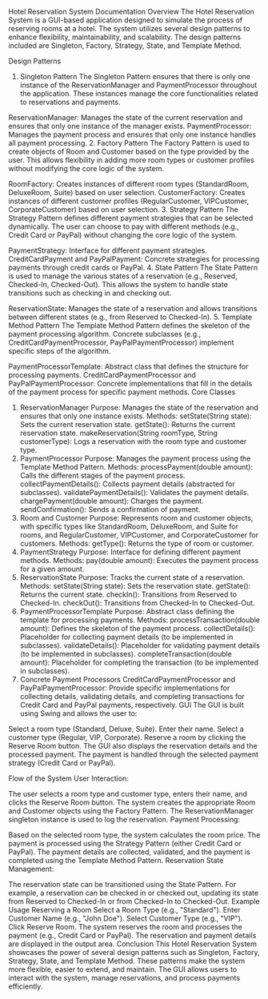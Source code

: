 Hotel Reservation System Documentation
Overview
The Hotel Reservation System is a GUI-based application designed to simulate the process of reserving rooms at a hotel. The system utilizes several design patterns to enhance flexibility, maintainability, and scalability. The design patterns included are Singleton, Factory, Strategy, State, and Template Method.

Design Patterns
1. Singleton Pattern
The Singleton Pattern ensures that there is only one instance of the ReservationManager and PaymentProcessor throughout the application. These instances manage the core functionalities related to reservations and payments.

ReservationManager: Manages the state of the current reservation and ensures that only one instance of the manager exists.
PaymentProcessor: Manages the payment process and ensures that only one instance handles all payment processing.
2. Factory Pattern
The Factory Pattern is used to create objects of Room and Customer based on the type provided by the user. This allows flexibility in adding more room types or customer profiles without modifying the core logic of the system.

RoomFactory: Creates instances of different room types (StandardRoom, DeluxeRoom, Suite) based on user selection.
CustomerFactory: Creates instances of different customer profiles (RegularCustomer, VIPCustomer, CorporateCustomer) based on user selection.
3. Strategy Pattern
The Strategy Pattern defines different payment strategies that can be selected dynamically. The user can choose to pay with different methods (e.g., Credit Card or PayPal) without changing the core logic of the system.

PaymentStrategy: Interface for different payment strategies.
CreditCardPayment and PayPalPayment: Concrete strategies for processing payments through credit cards or PayPal.
4. State Pattern
The State Pattern is used to manage the various states of a reservation (e.g., Reserved, Checked-In, Checked-Out). This allows the system to handle state transitions such as checking in and checking out.

ReservationState: Manages the state of a reservation and allows transitions between different states (e.g., from Reserved to Checked-In).
5. Template Method Pattern
The Template Method Pattern defines the skeleton of the payment processing algorithm. Concrete subclasses (e.g., CreditCardPaymentProcessor, PayPalPaymentProcessor) implement specific steps of the algorithm.

PaymentProcessorTemplate: Abstract class that defines the structure for processing payments.
CreditCardPaymentProcessor and PayPalPaymentProcessor: Concrete implementations that fill in the details of the payment process for specific payment methods.
Core Classes
1. ReservationManager
Purpose: Manages the state of the reservation and ensures that only one instance exists.
Methods:
setState(String state): Sets the current reservation state.
getState(): Returns the current reservation state.
makeReservation(String roomType, String customerType): Logs a reservation with the room type and customer type.
2. PaymentProcessor
Purpose: Manages the payment process using the Template Method Pattern.
Methods:
processPayment(double amount): Calls the different stages of the payment process.
collectPaymentDetails(): Collects payment details (abstracted for subclasses).
validatePaymentDetails(): Validates the payment details.
chargePayment(double amount): Charges the payment.
sendConfirmation(): Sends a confirmation of payment.
3. Room and Customer
Purpose: Represents room and customer objects, with specific types like StandardRoom, DeluxeRoom, and Suite for rooms, and RegularCustomer, VIPCustomer, and CorporateCustomer for customers.
Methods:
getType(): Returns the type of room or customer.
4. PaymentStrategy
Purpose: Interface for defining different payment methods.
Methods:
pay(double amount): Executes the payment process for a given amount.
5. ReservationState
Purpose: Tracks the current state of a reservation.
Methods:
setState(String state): Sets the reservation state.
getState(): Returns the current state.
checkIn(): Transitions from Reserved to Checked-In.
checkOut(): Transitions from Checked-In to Checked-Out.
6. PaymentProcessorTemplate
Purpose: Abstract class defining the template for processing payments.
Methods:
processTransaction(double amount): Defines the skeleton of the payment process.
collectDetails(): Placeholder for collecting payment details (to be implemented in subclasses).
validateDetails(): Placeholder for validating payment details (to be implemented in subclasses).
completeTransaction(double amount): Placeholder for completing the transaction (to be implemented in subclasses).
7. Concrete Payment Processors
CreditCardPaymentProcessor and PayPalPaymentProcessor: Provide specific implementations for collecting details, validating details, and completing transactions for Credit Card and PayPal payments, respectively.
GUI
The GUI is built using Swing and allows the user to:

Select a room type (Standard, Deluxe, Suite).
Enter their name.
Select a customer type (Regular, VIP, Corporate).
Reserve a room by clicking the Reserve Room button.
The GUI also displays the reservation details and the processed payment. The payment is handled through the selected payment strategy (Credit Card or PayPal).

Flow of the System
User Interaction:

The user selects a room type and customer type, enters their name, and clicks the Reserve Room button.
The system creates the appropriate Room and Customer objects using the Factory Pattern.
The ReservationManager singleton instance is used to log the reservation.
Payment Processing:

Based on the selected room type, the system calculates the room price.
The payment is processed using the Strategy Pattern (either Credit Card or PayPal).
The payment details are collected, validated, and the payment is completed using the Template Method Pattern.
Reservation State Management:

The reservation state can be transitioned using the State Pattern. For example, a reservation can be checked in or checked out, updating its state from Reserved to Checked-In or from Checked-In to Checked-Out.
Example Usage
Reserving a Room
Select a Room Type (e.g., "Standard").
Enter Customer Name (e.g., "John Doe").
Select Customer Type (e.g., "VIP").
Click Reserve Room.
The system reserves the room and processes the payment (e.g., Credit Card or PayPal).
The reservation and payment details are displayed in the output area.
Conclusion
This Hotel Reservation System showcases the power of several design patterns such as Singleton, Factory, Strategy, State, and Template Method. These patterns make the system more flexible, easier to extend, and maintain. The GUI allows users to interact with the system, manage reservations, and process payments efficiently.

